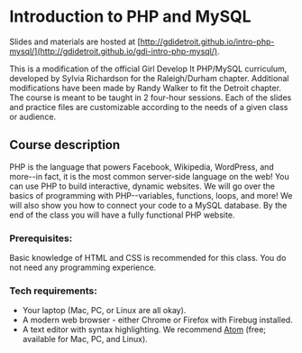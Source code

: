 # Introduction to PHP and MySQL

Slides and materials are hosted at [http://gdidetroit.github.io/intro-php-mysql/](http://gdidetroit.github.io/gdi-intro-php-mysql/).

This is a modification of the official Girl Develop It PHP/MySQL curriculum, developed by Sylvia Richardson for the Raleigh/Durham chapter. Additional modifications have been made by Randy Walker to fit the Detroit chapter. The course is meant to be taught in 2 four-hour sessions. Each of the slides and practice files are customizable according to the needs of a given class or audience.

## Course description

PHP is the language that powers Facebook, Wikipedia, WordPress, and more--in fact, it is the most common server-side language on the web! You can use PHP to build interactive, dynamic websites. We will go over the basics of programming with PHP--variables, functions, loops, and more! We will also show you how to connect your code to a MySQL database. By the end of the class you will have a fully functional PHP website.

### Prerequisites:

Basic knowledge of HTML and CSS is recommended for this class. You do not need any programming experience.

### Tech requirements:

 - Your laptop (Mac, PC, or Linux are all okay).
 - A modern web browser - either Chrome or Firefox with Firebug installed.
 - A text editor with syntax highlighting. We recommend [Atom](http://atom.io) (free; available for Mac, PC, and Linux).

